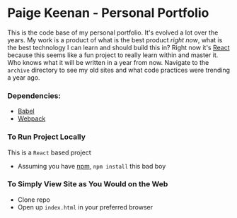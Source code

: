 # Paige Keenan - Personal Portfolio
This is the code base of my personal portfolio. It's evolved a lot over the years. My work is a product of what is the best product *right now*, what is the best technology I can learn and should build this in? Right now it's [React](https://facebook.github.io/react/) because this seems like a fun project to really learn within and master it. Who knows what it will be written in a year from now. Navigate to the ```archive``` directory to see my old sites and what code practices were trending a year ago.

### Dependencies:
* [Babel](https://babeljs.io/)
* [Webpack](https://webpack.github.io/)

### To Run Project Locally
This is a ```React``` based project
* Assuming you have [npm](https://www.npmjs.com/), ```npm install``` this bad boy

### To Simply View Site as You Would on the Web
* Clone repo
* Open up ```index.html``` in your preferred browser